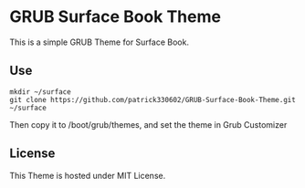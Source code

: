 # GRUB Surface Book Theme
This is a simple GRUB Theme for Surface Book.
## Use
```shell
mkdir ~/surface
git clone https://github.com/patrick330602/GRUB-Surface-Book-Theme.git ~/surface
```
Then copy it to /boot/grub/themes, and set the theme in Grub Customizer
## License
This Theme is hosted under MIT License.
